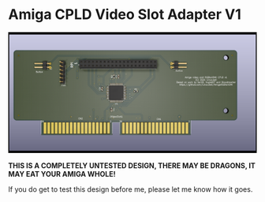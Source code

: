 # Amiga CPLD Video Slot Adapter V1

![Amiga CPLD 2000 Slot](videoslotadapter.png)

**THIS IS A COMPLETELY UNTESTED DESIGN, THERE MAY BE DRAGONS, IT MAY EAT YOUR AMIGA WHOLE!**

If you do get to test this design before me, please let me know how it goes.
